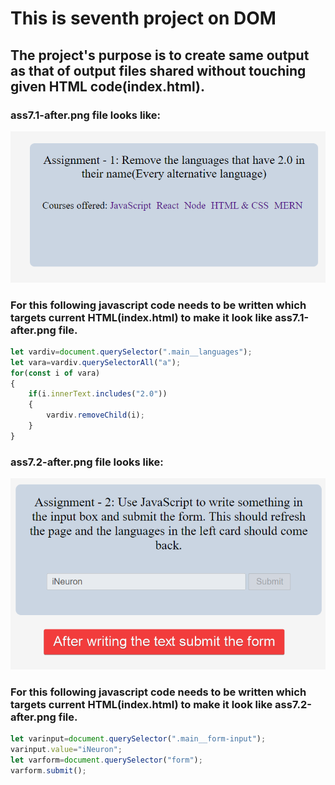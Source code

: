 # This is seventh project on DOM
## The project's purpose is to create same output as that of output files shared without touching given HTML code(index.html).
### ass7.1-after.png file looks like:

![Output expected](./ass7.1-after.png)

### For this following javascript code needs to be written which targets current HTML(index.html) to make it look like ass7.1-after.png file. 
```javascript
let vardiv=document.querySelector(".main__languages");
let vara=vardiv.querySelectorAll("a");
for(const i of vara)
{
	if(i.innerText.includes("2.0"))
    {
        vardiv.removeChild(i);
    }
}
```
### ass7.2-after.png file looks like:

![Output expected](./ass7.2-after.png)

### For this following javascript code needs to be written which targets current HTML(index.html) to make it look like ass7.2-after.png file. 
```javascript
let varinput=document.querySelector(".main__form-input");
varinput.value="iNeuron";
let varform=document.querySelector("form"); 
varform.submit();
```